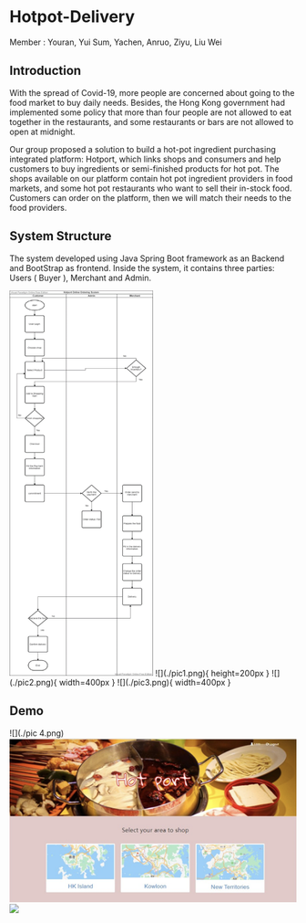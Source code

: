 # Hotpot-Delivery
Member : Youran, Yui Sum, Yachen, Anruo, Ziyu, Liu Wei

## Introduction
With the spread of Covid-19, more people are concerned about going to the food market to buy daily needs. Besides, the Hong Kong government had implemented some policy that more than four people are not allowed to eat together in the restaurants, and some restaurants
or bars are not allowed to open at midnight.

Our group proposed a solution to build a hot-pot ingredient purchasing integrated platform: Hotport, which links shops and consumers and help customers to buy ingredients or semi-finished products for hot pot. The shops available on our platform contain hot pot ingredient providers in food markets, and some hot pot restaurants who want to sell their in-stock food.
Customers can order on the platform, then we will match their needs to the food providers.

## System Structure 
The system developed using Java Spring Boot framework as an Backend and BootStrap as frontend. Inside the system, it contains three parties: Users ( Buyer ), Merchant and Admin.

<img src="./pic1.png" width="50%" height="50%">
![](./pic1.png){ height=200px }
![](./pic2.png){ width=400px }
![](./pic3.png){ width=400px }

## Demo

![](./pic 4.png)
![](./pic5.png)
![](./pic6.png)



